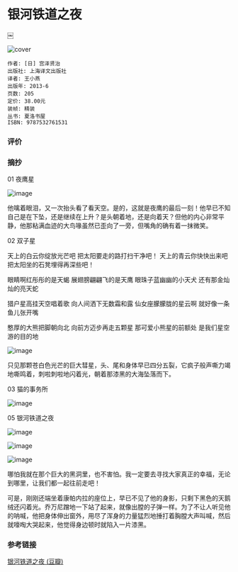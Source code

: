 银河铁道之夜
==================
￼

![cover](images/yhtdzy.jpg)

```
作者: [日] 宫泽贤治
出版社: 上海译文出版社
译者: 王小燕
出版年: 2013-6
页数: 205
定价: 38.00元
装帧: 精装
丛书: 夏洛书屋
ISBN: 9787532761531
```

### 评价 ###


### 摘抄 ###

01 夜鹰星

![image](images/yhtdzy_01.jpg)

他噙着眼泪，又一次抬头看了看天空。是的，这就是夜鹰的最后一刻！他早已不知自己是在下坠，还是继续在上升？是头朝着地，还是向着天？但他的内心非常平静，他那粘满血迹的大鸟喙虽然已歪向了一旁，但嘴角的确有着一抹微笑。

02 双子星

天上的白云你绽放光芒吧
把太阳要走的路打扫干净吧！
天上的青云你快快出来吧
把太阳坐的石凳埋得再深些吧！

眼睛啊红彤彤的是天蝎
展翅膀翩翩飞的是天鹰
眼珠子蓝幽幽的小天犬
还有那金灿灿的亮天蛇

猎户星高挂天空唱着歌
向人间洒下无数霜和露
仙女座朦朦胧的星云啊
就好像一条鱼儿张开嘴

憨厚的大熊把脚朝向北
向前方迈步再走五颗星
那可爱小熊星的前额处
是我们星空游的目的地

![image](images/yhtdzy_02.jpg)

只见那颗苍白色光芒的巨大彗星，头、尾和身体早已四分五裂，它疯子般声嘶力竭地嘶鸣着，刺啦刺啦地闪着光，朝着那漆黑的大海坠落而下。

03 猫的事务所

![image](images/yhtdzy_03.jpg)

05 银河铁道之夜

![image](images/yhtdzy_04.jpg)

![image](images/yhtdzy_05.jpg)

![image](images/yhtdzy_06.jpg)

哪怕我就在那个巨大的黑洞里，也不害怕。我一定要去寻找大家真正的幸福，无论到哪里，让我们都一起往前走吧！

可是，刚刚还端坐着康帕内拉的座位上，早已不见了他的身影，只剩下黑色的天鹅绒还闪着光。乔万尼蹭地一下站了起来，就像出膛的子弹一样。为了不让人听见他的呐喊，他把身体伸出窗外，用尽了浑身的力量猛烈地捶打着胸膛大声叫喊，然后就嚎啕大哭起来，他觉得身边顿时就陷入一片漆黑。


### 参考链接 ###

[银河铁道之夜 (豆瓣)](https://book.douban.com/subject/24754239/)

